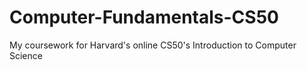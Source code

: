 # Computer-Fundamentals-CS50
My coursework for Harvard's online CS50's Introduction to Computer Science  
